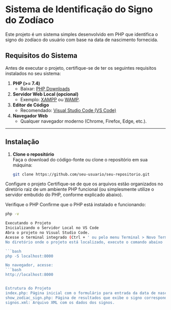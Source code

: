 # **Sistema de Identificação do Signo do Zodíaco**

Este projeto é um sistema simples desenvolvido em PHP que identifica o signo do zodíaco do usuário com base na data de nascimento fornecida.

## **Requisitos do Sistema**

Antes de executar o projeto, certifique-se de ter os seguintes requisitos instalados no seu sistema:

1. **PHP (>= 7.4)**  
   - Baixar: [PHP Downloads](https://www.php.net/downloads)
2. **Servidor Web Local (opcional)**  
   - Exemplo: [XAMPP](https://www.apachefriends.org/index.html) ou [WAMP](https://www.wampserver.com/).
3. **Editor de Código**  
   - Recomendado: [Visual Studio Code (VS Code)](https://code.visualstudio.com/)
4. **Navegador Web**  
   - Qualquer navegador moderno (Chrome, Firefox, Edge, etc.).

---

## **Instalação**

1. **Clone o repositório**  
   Faça o download do código-fonte ou clone o repositório em sua máquina:
   ```bash
   git clone https://github.com/seu-usuario/seu-repositorio.git


Configure o projeto
Certifique-se de que os arquivos estão organizados no diretório raiz de um ambiente PHP funcional (ou simplesmente utilize o servidor embutido do PHP, conforme explicado abaixo).

Verifique o PHP
Confirme que o PHP está instalado e funcionando:

```bash
php -v

Executando o Projeto
Inicializando o Servidor Local no VS Code
Abra o projeto no Visual Studio Code.
Acesse o terminal integrado (Ctrl + ' ou pelo menu Terminal > Novo Terminal).
No diretório onde o projeto está localizado, execute o comando abaixo

```bash
php -S localhost:8000

No navegador, acesse:
```bash
http://localhost:8000


Estrutura do Projeto
index.php: Página inicial com o formulário para entrada da data de nascimento.
show_zodiac_sign.php: Página de resultados que exibe o signo correspondente.
signos.xml: Arquivo XML com os dados dos signos.


